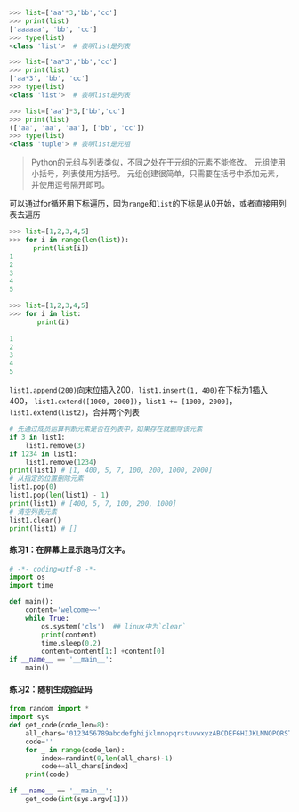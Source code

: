 ```python
>>> list=['aa'*3,'bb','cc']
>>> print(list)
['aaaaaa', 'bb', 'cc']
>>> type(list)
<class 'list'>  # 表明list是列表

>>> list=['aa*3','bb','cc']
>>> print(list)
['aa*3', 'bb', 'cc']
>>> type(list)
<class 'list'>  # 表明list是列表

>>> list=['aa']*3,['bb','cc']
>>> print(list)
(['aa', 'aa', 'aa'], ['bb', 'cc'])
>>> type(list)
<class 'tuple'> # 表明list是元祖
```

> Python的元组与列表类似，不同之处在于元组的元素不能修改。
> 元组使用小括号，列表使用方括号。
> 元组创建很简单，只需要在括号中添加元素，并使用逗号隔开即可。

可以通过for循环用下标遍历，因为`range`和`list`的下标是从0开始，或者直接用列表去遍历
```python
>>> list=[1,2,3,4,5]
>>> for i in range(len(list)):
      print(list[i])
1
2
3
4
5

>>> list=[1,2,3,4,5]
>>> for i in list:
       print(i)
       
1
2
3
4
5
```
`list1.append(200)`向末位插入200，`list1.insert(1, 400)`在下标为1插入400，
`list1.extend([1000, 2000])`，`list1 += [1000, 2000]`，`list1.extend(list2)`，合并两个列表

```python
# 先通过成员运算判断元素是否在列表中，如果存在就删除该元素
if 3 in list1:
	list1.remove(3)
if 1234 in list1:
    list1.remove(1234)
print(list1) # [1, 400, 5, 7, 100, 200, 1000, 2000]
# 从指定的位置删除元素
list1.pop(0)
list1.pop(len(list1) - 1)
print(list1) # [400, 5, 7, 100, 200, 1000]
# 清空列表元素
list1.clear()
print(list1) # []
```


#### 练习1：在屏幕上显示跑马灯文字。
```python
# -*- coding=utf-8 -*-
import os
import time

def main():
    content='welcome~~'
    while True:
        os.system('cls')  ## linux中为`clear`
        print(content)
        time.sleep(0.2)
        content=content[1:] +content[0]
if __name__ == '__main__':
    main()
```

#### 练习2：随机生成验证码
```python
from random import *
import sys
def get_code(code_len=8):
    all_chars='0123456789abcdefghijklmnopqrstuvwxyzABCDEFGHIJKLMNOPQRSTUVWXYZ'
    code=''
    for _ in range(code_len):
        index=randint(0,len(all_chars)-1)
        code+=all_chars[index]
    print(code)

if __name__ == '__main__':
    get_code(int(sys.argv[1]))
```
